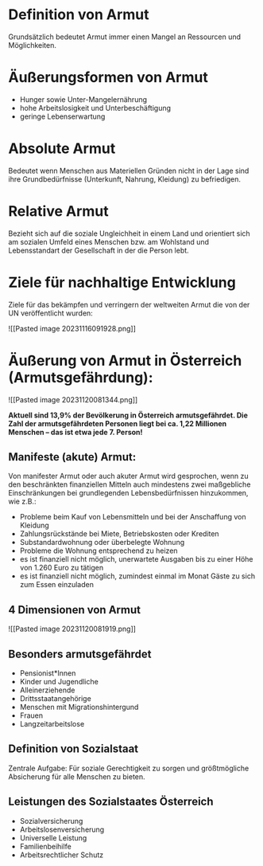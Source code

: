 
# Definition von Armut

Grundsätzlich bedeutet Armut immer einen Mangel an Ressourcen und Möglichkeiten.

# Äußerungsformen von Armut

* Hunger sowie Unter-Mangelernährung
* hohe Arbeitslosigkeit und Unterbeschäftigung
* geringe Lebenserwartung

# Absolute Armut

Bedeutet wenn Menschen aus Materiellen Gründen nicht in der Lage sind ihre Grundbedürfnisse (Unterkunft, Nahrung, Kleidung) zu befriedigen.
# Relative Armut

Bezieht sich auf die soziale Ungleichheit in einem Land und orientiert sich am sozialen Umfeld eines Menschen bzw. am Wohlstand und Lebensstandart der Gesellschaft in der die Person lebt.

# Ziele für nachhaltige Entwicklung

Ziele für das bekämpfen und verringern der weltweiten Armut die von der UN veröffentlicht wurden:

![[Pasted image 20231116091928.png]]

# Äußerung von Armut in Österreich (Armutsgefährdung):

![[Pasted image 20231120081344.png]]

**Aktuell sind 13,9% der Bevölkerung
in Österreich armutsgefährdet.
Die Zahl der armutsgefährdeten
Personen liegt bei ca. 1,22
Millionen Menschen – das ist etwa
jede 7. Person!**

## Manifeste (akute) Armut:
Von manifester Armut oder auch akuter Armut
wird gesprochen, wenn zu den beschränkten
finanziellen Mitteln auch mindestens zwei maßgebliche
Einschränkungen bei grundlegenden
Lebensbedürfnissen hinzukommen, wie z.B.:
- Probleme beim Kauf von Lebensmitteln und bei der Anschaffung von Kleidung
- Zahlungsrückstände bei Miete, Betriebskosten oder Krediten
- Substandardwohnung oder überbelegte Wohnung
- Probleme die Wohnung entsprechend zu heizen
- es ist finanziell nicht möglich, unerwartete Ausgaben bis zu einer Höhe von 1.260 Euro zu tätigen
- es ist finanziell nicht möglich, zumindest einmal im Monat Gäste zu sich zum Essen einzuladen

## 4 Dimensionen von Armut

![[Pasted image 20231120081919.png]]

## Besonders armutsgefährdet

- Pensionist\*Innen
- Kinder und Jugendliche
- Alleinerziehende
- Drittsstaatangehörige
- Menschen mit Migrationshintergund
- Frauen
- Langzeitarbeitslose
## Definition von Sozialstaat
Zentrale Aufgabe: Für soziale Gerechtigkeit zu sorgen und größtmögliche Absicherung für alle Menschen zu bieten.

## Leistungen des Sozialstaates Österreich

* Sozialversicherung
* Arbeitslosenversicherung
* Universelle Leistung
* Familienbeihilfe
* Arbeitsrechtlicher Schutz



